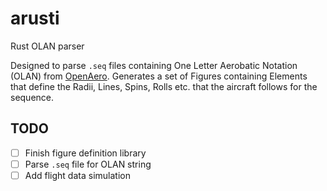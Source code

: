 # arusti
Rust OLAN parser

Designed to parse `.seq` files containing One Letter Aerobatic Notation (OLAN) from [OpenAero](https://openaero.net).
Generates a set of Figures containing Elements that define the Radii, Lines, Spins, Rolls etc. that the aircraft
follows for the sequence.

## TODO
- [ ] Finish figure definition library
- [ ] Parse `.seq` file for OLAN string
- [ ] Add flight data simulation

